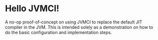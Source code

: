 # Hello JVMCI!
A no-op proof-of-concept on using JVMCI to replace the default JIT compiler in the JVM. This is intended solely as a demonstration on how to do the basic configuration and implementation steps.
